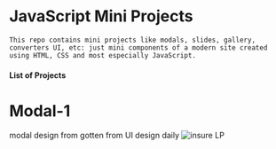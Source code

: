 # JavaScript Mini Projects

    This repo contains mini projects like modals, slides, gallery, converters UI, etc: just mini components of a modern site created using HTML, CSS and most especially JavaScript.


#### List of Projects

# Modal-1 

modal design from gotten from UI design daily
![insure LP](./images/insurelp/insurelp.png)